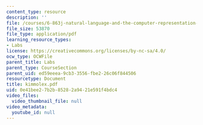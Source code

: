 ```yaml
---
content_type: resource
description: ''
file: /courses/6-863j-natural-language-and-the-computer-representation-of-knowledge-spring-2003/0e41bee27b2b85282a9421e591f4bdc4_kimmolex.pdf
file_size: 53870
file_type: application/pdf
learning_resource_types:
- Labs
license: https://creativecommons.org/licenses/by-nc-sa/4.0/
ocw_type: OCWFile
parent_title: Labs
parent_type: CourseSection
parent_uid: ed59eeea-9cb3-3556-fbe2-26c06f844506
resourcetype: Document
title: kimmolex.pdf
uid: 0e41bee2-7b2b-8528-2a94-21e591f4bdc4
video_files:
  video_thumbnail_file: null
video_metadata:
  youtube_id: null
---
```

